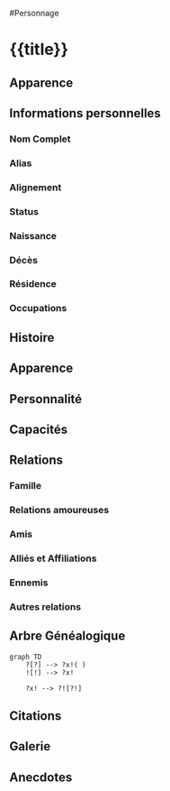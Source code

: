 #Personnage 

# {{title}}

## Apparence

## Informations personnelles
### Nom Complet
### Alias
### Alignement
### Status
### Naissance
### Décès
### Résidence
### Occupations

## Histoire

## Apparence

## Personnalité

## Capacités

## Relations
### Famille
### Relations amoureuses
### Amis
### Alliés et Affiliations
### Ennemis
### Autres relations

## Arbre Généalogique
```mermaid
graph TD
    ?[?] --> ?x!( )
    ![!] --> ?x!

    ?x! --> ?![?!]
```

## Citations

## Galerie

## Anecdotes